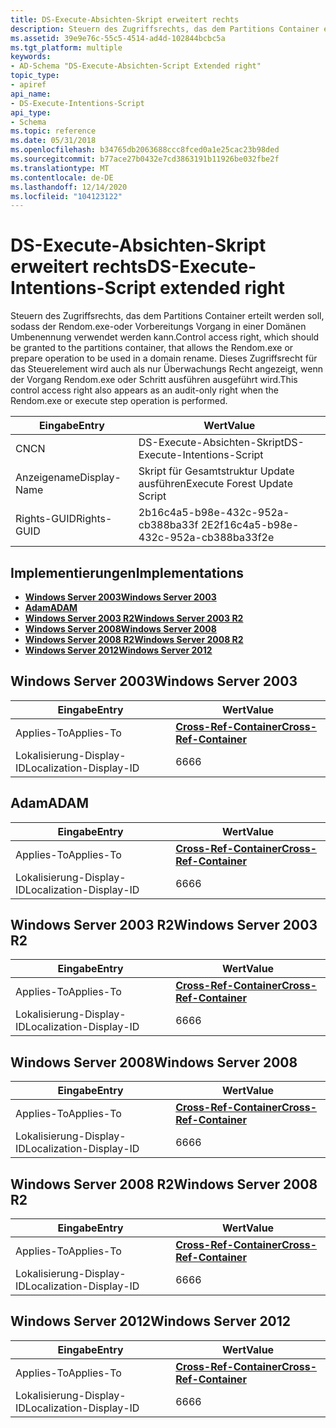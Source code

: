 ```yaml
---
title: DS-Execute-Absichten-Skript erweitert rechts
description: Steuern des Zugriffsrechts, das dem Partitions Container erteilt werden soll, sodass der Rendom.exe-oder Vorbereitungs Vorgang in einer Domänen Umbenennung verwendet werden kann.
ms.assetid: 39e9e76c-55c5-4514-ad4d-102844bcbc5a
ms.tgt_platform: multiple
keywords:
- AD-Schema "DS-Execute-Absichten-Script Extended right"
topic_type:
- apiref
api_name:
- DS-Execute-Intentions-Script
api_type:
- Schema
ms.topic: reference
ms.date: 05/31/2018
ms.openlocfilehash: b34765db2063688ccc8fced0a1e25cac23b98ded
ms.sourcegitcommit: b77ace27b0432e7cd3863191b11926be032fbe2f
ms.translationtype: MT
ms.contentlocale: de-DE
ms.lasthandoff: 12/14/2020
ms.locfileid: "104123122"
---
```

# <a name="ds-execute-intentions-script-extended-right"></a><span data-ttu-id="2832d-104">DS-Execute-Absichten-Skript erweitert rechts</span><span class="sxs-lookup"><span data-stu-id="2832d-104">DS-Execute-Intentions-Script extended right</span></span>

<span data-ttu-id="2832d-105">Steuern des Zugriffsrechts, das dem Partitions Container erteilt werden soll, sodass der Rendom.exe-oder Vorbereitungs Vorgang in einer Domänen Umbenennung verwendet werden kann.</span><span class="sxs-lookup"><span data-stu-id="2832d-105">Control access right, which should be granted to the partitions container, that allows the Rendom.exe or prepare operation to be used in a domain rename.</span></span> <span data-ttu-id="2832d-106">Dieses Zugriffsrecht für das Steuerelement wird auch als nur Überwachungs Recht angezeigt, wenn der Vorgang Rendom.exe oder Schritt ausführen ausgeführt wird.</span><span class="sxs-lookup"><span data-stu-id="2832d-106">This control access right also appears as an audit-only right when the Rendom.exe or execute step operation is performed.</span></span>



| <span data-ttu-id="2832d-107">Eingabe</span><span class="sxs-lookup"><span data-stu-id="2832d-107">Entry</span></span> | <span data-ttu-id="2832d-108">Wert</span><span class="sxs-lookup"><span data-stu-id="2832d-108">Value</span></span> |
|--------------|--------------------------------------|
| <span data-ttu-id="2832d-109">CN</span><span class="sxs-lookup"><span data-stu-id="2832d-109">CN</span></span>           | <span data-ttu-id="2832d-110">DS-Execute-Absichten-Skript</span><span class="sxs-lookup"><span data-stu-id="2832d-110">DS-Execute-Intentions-Script</span></span>         |
| <span data-ttu-id="2832d-111">Anzeigename</span><span class="sxs-lookup"><span data-stu-id="2832d-111">Display-Name</span></span> | <span data-ttu-id="2832d-112">Skript für Gesamtstruktur Update ausführen</span><span class="sxs-lookup"><span data-stu-id="2832d-112">Execute Forest Update Script</span></span>         |
| <span data-ttu-id="2832d-113">Rights-GUID</span><span class="sxs-lookup"><span data-stu-id="2832d-113">Rights-GUID</span></span>  | <span data-ttu-id="2832d-114">2b16c4a5-b98e-432c-952a-cb388ba33f 2E</span><span class="sxs-lookup"><span data-stu-id="2832d-114">2f16c4a5-b98e-432c-952a-cb388ba33f2e</span></span> |



## <a name="implementations"></a><span data-ttu-id="2832d-115">Implementierungen</span><span class="sxs-lookup"><span data-stu-id="2832d-115">Implementations</span></span>

-   [<span data-ttu-id="2832d-116">**Windows Server 2003**</span><span class="sxs-lookup"><span data-stu-id="2832d-116">**Windows Server 2003**</span></span>](#windows-server-2003)
-   [<span data-ttu-id="2832d-117">**Adam**</span><span class="sxs-lookup"><span data-stu-id="2832d-117">**ADAM**</span></span>](#adam)
-   [<span data-ttu-id="2832d-118">**Windows Server 2003 R2**</span><span class="sxs-lookup"><span data-stu-id="2832d-118">**Windows Server 2003 R2**</span></span>](#windows-server-2003-r2)
-   [<span data-ttu-id="2832d-119">**Windows Server 2008**</span><span class="sxs-lookup"><span data-stu-id="2832d-119">**Windows Server 2008**</span></span>](#windows-server-2008)
-   [<span data-ttu-id="2832d-120">**Windows Server 2008 R2**</span><span class="sxs-lookup"><span data-stu-id="2832d-120">**Windows Server 2008 R2**</span></span>](#windows-server-2008-r2)
-   [<span data-ttu-id="2832d-121">**Windows Server 2012**</span><span class="sxs-lookup"><span data-stu-id="2832d-121">**Windows Server 2012**</span></span>](#windows-server-2012)

## <a name="windows-server-2003"></a><span data-ttu-id="2832d-122">Windows Server 2003</span><span class="sxs-lookup"><span data-stu-id="2832d-122">Windows Server 2003</span></span>



| <span data-ttu-id="2832d-123">Eingabe</span><span class="sxs-lookup"><span data-stu-id="2832d-123">Entry</span></span> | <span data-ttu-id="2832d-124">Wert</span><span class="sxs-lookup"><span data-stu-id="2832d-124">Value</span></span> |
|-------------------------|---------------------------------------------------------------|
| <span data-ttu-id="2832d-125">Applies-To</span><span class="sxs-lookup"><span data-stu-id="2832d-125">Applies-To</span></span>              | [<span data-ttu-id="2832d-126">**Cross-Ref-Container**</span><span class="sxs-lookup"><span data-stu-id="2832d-126">**Cross-Ref-Container**</span></span>](c-crossrefcontainer.md)<br/> |
| <span data-ttu-id="2832d-127">Lokalisierung-Display-ID</span><span class="sxs-lookup"><span data-stu-id="2832d-127">Localization-Display-ID</span></span> | <span data-ttu-id="2832d-128">66</span><span class="sxs-lookup"><span data-stu-id="2832d-128">66</span></span>                                                            |



## <a name="adam"></a><span data-ttu-id="2832d-129">Adam</span><span class="sxs-lookup"><span data-stu-id="2832d-129">ADAM</span></span>



| <span data-ttu-id="2832d-130">Eingabe</span><span class="sxs-lookup"><span data-stu-id="2832d-130">Entry</span></span> | <span data-ttu-id="2832d-131">Wert</span><span class="sxs-lookup"><span data-stu-id="2832d-131">Value</span></span> |
|-------------------------|---------------------------------------------------------------|
| <span data-ttu-id="2832d-132">Applies-To</span><span class="sxs-lookup"><span data-stu-id="2832d-132">Applies-To</span></span>              | [<span data-ttu-id="2832d-133">**Cross-Ref-Container**</span><span class="sxs-lookup"><span data-stu-id="2832d-133">**Cross-Ref-Container**</span></span>](c-crossrefcontainer.md)<br/> |
| <span data-ttu-id="2832d-134">Lokalisierung-Display-ID</span><span class="sxs-lookup"><span data-stu-id="2832d-134">Localization-Display-ID</span></span> | <span data-ttu-id="2832d-135">66</span><span class="sxs-lookup"><span data-stu-id="2832d-135">66</span></span>                                                            |



## <a name="windows-server-2003-r2"></a><span data-ttu-id="2832d-136">Windows Server 2003 R2</span><span class="sxs-lookup"><span data-stu-id="2832d-136">Windows Server 2003 R2</span></span>



| <span data-ttu-id="2832d-137">Eingabe</span><span class="sxs-lookup"><span data-stu-id="2832d-137">Entry</span></span> | <span data-ttu-id="2832d-138">Wert</span><span class="sxs-lookup"><span data-stu-id="2832d-138">Value</span></span> |
|-------------------------|---------------------------------------------------------------|
| <span data-ttu-id="2832d-139">Applies-To</span><span class="sxs-lookup"><span data-stu-id="2832d-139">Applies-To</span></span>              | [<span data-ttu-id="2832d-140">**Cross-Ref-Container**</span><span class="sxs-lookup"><span data-stu-id="2832d-140">**Cross-Ref-Container**</span></span>](c-crossrefcontainer.md)<br/> |
| <span data-ttu-id="2832d-141">Lokalisierung-Display-ID</span><span class="sxs-lookup"><span data-stu-id="2832d-141">Localization-Display-ID</span></span> | <span data-ttu-id="2832d-142">66</span><span class="sxs-lookup"><span data-stu-id="2832d-142">66</span></span>                                                            |



## <a name="windows-server-2008"></a><span data-ttu-id="2832d-143">Windows Server 2008</span><span class="sxs-lookup"><span data-stu-id="2832d-143">Windows Server 2008</span></span>



| <span data-ttu-id="2832d-144">Eingabe</span><span class="sxs-lookup"><span data-stu-id="2832d-144">Entry</span></span> | <span data-ttu-id="2832d-145">Wert</span><span class="sxs-lookup"><span data-stu-id="2832d-145">Value</span></span> |
|-------------------------|---------------------------------------------------------------|
| <span data-ttu-id="2832d-146">Applies-To</span><span class="sxs-lookup"><span data-stu-id="2832d-146">Applies-To</span></span>              | [<span data-ttu-id="2832d-147">**Cross-Ref-Container**</span><span class="sxs-lookup"><span data-stu-id="2832d-147">**Cross-Ref-Container**</span></span>](c-crossrefcontainer.md)<br/> |
| <span data-ttu-id="2832d-148">Lokalisierung-Display-ID</span><span class="sxs-lookup"><span data-stu-id="2832d-148">Localization-Display-ID</span></span> | <span data-ttu-id="2832d-149">66</span><span class="sxs-lookup"><span data-stu-id="2832d-149">66</span></span>                                                            |



## <a name="windows-server-2008-r2"></a><span data-ttu-id="2832d-150">Windows Server 2008 R2</span><span class="sxs-lookup"><span data-stu-id="2832d-150">Windows Server 2008 R2</span></span>



| <span data-ttu-id="2832d-151">Eingabe</span><span class="sxs-lookup"><span data-stu-id="2832d-151">Entry</span></span> | <span data-ttu-id="2832d-152">Wert</span><span class="sxs-lookup"><span data-stu-id="2832d-152">Value</span></span> |
|-------------------------|---------------------------------------------------------------|
| <span data-ttu-id="2832d-153">Applies-To</span><span class="sxs-lookup"><span data-stu-id="2832d-153">Applies-To</span></span>              | [<span data-ttu-id="2832d-154">**Cross-Ref-Container**</span><span class="sxs-lookup"><span data-stu-id="2832d-154">**Cross-Ref-Container**</span></span>](c-crossrefcontainer.md)<br/> |
| <span data-ttu-id="2832d-155">Lokalisierung-Display-ID</span><span class="sxs-lookup"><span data-stu-id="2832d-155">Localization-Display-ID</span></span> | <span data-ttu-id="2832d-156">66</span><span class="sxs-lookup"><span data-stu-id="2832d-156">66</span></span>                                                            |



## <a name="windows-server-2012"></a><span data-ttu-id="2832d-157">Windows Server 2012</span><span class="sxs-lookup"><span data-stu-id="2832d-157">Windows Server 2012</span></span>



| <span data-ttu-id="2832d-158">Eingabe</span><span class="sxs-lookup"><span data-stu-id="2832d-158">Entry</span></span> | <span data-ttu-id="2832d-159">Wert</span><span class="sxs-lookup"><span data-stu-id="2832d-159">Value</span></span> |
|-------------------------|---------------------------------------------------------------|
| <span data-ttu-id="2832d-160">Applies-To</span><span class="sxs-lookup"><span data-stu-id="2832d-160">Applies-To</span></span>              | [<span data-ttu-id="2832d-161">**Cross-Ref-Container**</span><span class="sxs-lookup"><span data-stu-id="2832d-161">**Cross-Ref-Container**</span></span>](c-crossrefcontainer.md)<br/> |
| <span data-ttu-id="2832d-162">Lokalisierung-Display-ID</span><span class="sxs-lookup"><span data-stu-id="2832d-162">Localization-Display-ID</span></span> | <span data-ttu-id="2832d-163">66</span><span class="sxs-lookup"><span data-stu-id="2832d-163">66</span></span>                                                            |



 

 





